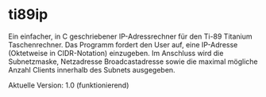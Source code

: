 # ti89ip
Ein einfacher, in C geschriebener IP-Adressrechner für den Ti-89 Titanium Taschenrechner. Das Programm fordert den User auf, eine IP-Adresse (Oktetweise in CIDR-Notation) einzugeben. Im Anschluss wird die Subnetzmaske, Netzadresse Broadcastadresse sowie die maximal mögliche Anzahl Clients innerhalb des Subnets ausgegeben.

Aktuelle Version: 1.0 (funktionierend)
